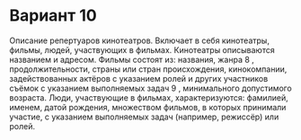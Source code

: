 # Вариант 10
Описание репертуаров кинотеатров. Включает в себя кинотеатры, фильмы, людей,
участвующих в фильмах. Кинотеатры описываются названием и адресом. Фильмы
состоят из: названия, жанра 8 , продолжительности, страны или стран
происхождения, кинокомпании, задействованных актёров с указанием ролей и
других участников съёмок с указанием выполняемых задач 9 , минимального
допустимого возраста. Люди, участвующие в фильмах, характеризуются:
фамилией, именем, датой рождения, множеством фильмов, в которых принимали
участие, с указанием выполняемых задач (например, режиссёр) или ролей.
